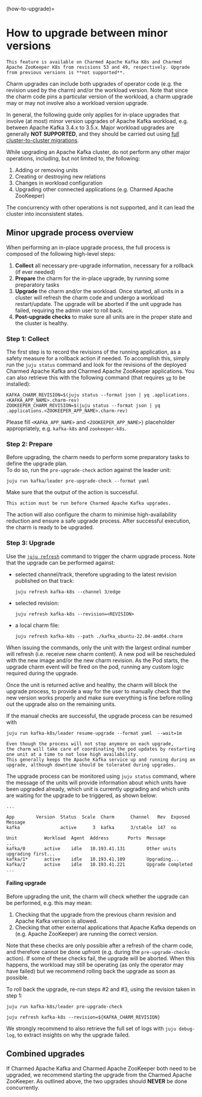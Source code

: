 (how-to-upgrade)=
# How to upgrade between minor versions

```{note}
This feature is available on Charmed Apache Kafka K8s and Charmed Apache ZooKeeper K8s from revisions 53 and 49, respectively. Upgrade from previous versions is **not supported**.
```

Charm upgrades can include both upgrades of operator code (e.g. the revision used by the charm) and/or the workload version. Note that since the charm code pins a particular version of the workload, a charm upgrade may or may not involve also a workload version upgrade.

In general, the following guide only applies for in-place upgrades that involve (at most) minor version upgrades of Apache Kafka workload, e.g. between Apache Kafka 3.4.x to 3.5.x. Major workload upgrades are generally **NOT SUPPORTED**, and they should be carried out using [full cluster-to-cluster migrations](how-to-migrate-a-cluster).

While upgrading an Apache Kafka cluster, do not perform any other major operations, including, but not limited to, the following:

1. Adding or removing units
2. Creating or destroying new relations
3. Changes in workload configuration
4. Upgrading other connected applications (e.g. Charmed Apache ZooKeeper)

The concurrency with other operations is not supported, and it can lead the cluster into inconsistent states.

## Minor upgrade process overview

When performing an in-place upgrade process, the full process is composed of the following high-level steps:

1. **Collect** all necessary pre-upgrade information, necessary for a rollback (if ever needed)
2. **Prepare** the charm for the in-place upgrade, by running some preparatory tasks 
3. **Upgrade** the charm and/or the workload. Once started, all units in a cluster will refresh the charm code and undergo a workload restart/update. The upgrade will be aborted if the unit upgrade has failed, requiring the admin user to roll back.
4. **Post-upgrade checks** to make sure all units are in the proper state and the cluster is healthy.

### Step 1: Collect

The first step is to record the revisions of the running application, as a safety measure for a rollback action if needed. To accomplish this, simply run the `juju status` command and look for the revisions of the deployed Charmed Apache Kafka and Charmed Apache ZooKeeper applications. You can also retrieve this with the following command (that requires [`yq`](https://snapcraft.io/install/yq/ubuntu) to be installed):

```shell
KAFKA_CHARM_REVISION=$(juju status --format json | yq .applications.<KAFKA_APP_NAME>.charm-rev)
ZOOKEEPER_CHARM_REVISION=$(juju status --format json | yq .applications.<ZOOKEEPER_APP_NAME>.charm-rev)
```

Please fill `<KAFKA_APP_NAME>` and `<ZOOKEEPER_APP_NAME>}` placeholder appropriately, e.g. `kafka-k8s` and `zookeeper-k8s`.

### Step 2: Prepare

Before upgrading, the charm needs to perform some preparatory tasks to define the upgrade plan.  
To do so, run the `pre-upgrade-check` action against the leader unit:

```shell
juju run kafka/leader pre-upgrade-check --format yaml
```

Make sure that the output of the action is successful.

```{note}
This action must be run before Charmed Apache Kafka upgrades.
```

The action will also configure the charm to minimise high-availability reduction and ensure a safe upgrade process. After successful execution, the charm is ready to be upgraded.

### Step 3: Upgrade

Use the [`juju refresh`](https://juju.is/docs/juju/juju-refresh) command to trigger the charm upgrade process.
Note that the upgrade can be performed against:

* selected channel/track, therefore upgrading to the latest revision published on that track:

  ```shell
  juju refresh kafka-k8s --channel 3/edge
  ```

* selected revision:

  ```shell
  juju refresh kafka-k8s --revision=<REVISION>
  ```

* a local charm file:

  ```shell
  juju refresh kafka-k8s --path ./kafka_ubuntu-22.04-amd64.charm
  ```

When issuing the commands, only the unit with the largest ordinal number will refresh (i.e. receive new charm content).
A new pod will be rescheduled with the new image and/or the new charm revision.
As the Pod starts, the upgrade charm event will be fired on the pod, running 
any custom logic required during the upgrade. 

Once the unit is returned active and healthy, the charm will block the upgrade process, to provide 
a way for the user to manually check that the new version works properly 
and make sure everything is fine before rolling out the upgrade also on the remaining units. 

If the manual checks are successful, the upgrade process can be resumed with 

```
juju run kafka-k8s/leader resume-upgrade --format yaml  --wait=1m 
```

```{note}
Even though the process will not stop anymore on each upgrade, 
the charm will take care of coordinating the pod updates by restarting one unit at a time to not lose high availability. 
This generally keeps the Apache Kafka service up and running during an upgrade, although downtime should be tolerated during upgrades.
```

The upgrade process can be monitored using `juju status` command, where the message of the units will provide information about which units have been upgraded already, which unit is currently upgrading and which units are waiting for the upgrade to be triggered, as shown below: 

```shell
...

App        Version  Status  Scale  Charm      Channel   Rev  Exposed  Message
kafka               active      3  kafka      3/stable  147  no

Unit          Workload  Agent  Address       Ports  Message
...
kafka/0       active    idle   10.193.41.131        Other units upgrading first...
kafka/1*      active    idle   10.193.41.109        Upgrading...
kafka/2       active    idle   10.193.41.221        Upgrade completed
...

```

#### Failing upgrade

Before upgrading the unit, the charm will check whether the upgrade can be performed, e.g. this may mean:

1. Checking that the upgrade from the previous charm revision and Apache Kafka version is allowed.
2. Checking that other external applications that Apache Kafka depends on (e.g. Apache ZooKeeper) are running the correct version.

Note that these checks are only possible after a refresh of the charm code, and therefore cannot be done upfront (e.g. during the `pre-upgrade-checks` action).
If some of these checks fail, the upgrade will be aborted. When this happens, the workload may still be operating (as only the operator may have failed) but we recommend rolling back the upgrade as soon as possible. 

To roll back the upgrade, re-run steps #2 and #3, using the revision taken in step 1:

```shell
juju run kafka-k8s/leader pre-upgrade-check

juju refresh kafka-k8s --revision=${KAFKA_CHARM_REVISION}
```

We strongly recommend to also retrieve the full set of logs with `juju debug-log`, to extract insights on why the upgrade failed. 

## Combined upgrades

If Charmed Apache Kafka and Charmed Apache ZooKeeper both need to be upgraded, we recommend starting the upgrade from the Charmed Apache ZooKeeper. As outlined above, the two upgrades should **NEVER** be done concurrently.
